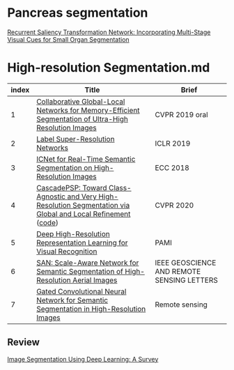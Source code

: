 # Pancreas segmentation
[Recurrent Saliency Transformation Network: Incorporating Multi-Stage Visual Cues for Small Organ Segmentation](https://arxiv.org/pdf/1709.04518.pdf)


# High-resolution Segmentation.md

|index|Title|Brief|
|----|----|----|
|1|[Collaborative Global-Local Networks for Memory-Efficient Segmentation of Ultra-High Resolution Images](https://arxiv.org/abs/1905.06368)|CVPR 2019 oral|
|2|[Label Super-Resolution Networks](https://openreview.net/pdf?id=rkxwShA9Ym)|ICLR 2019|
|3|[ICNet for Real-Time Semantic Segmentation on High-Resolution Images](https://hszhao.github.io/papers/eccv18_icnet.pdf)|ECC 2018|
|4|[CascadePSP: Toward Class-Agnostic and Very High-Resolution Segmentation via Global and Local Refinement](http://hkchengad.student.ust.hk/CascadePSP/CascadePSP.pdf) ([code](https://github.com/hkchengrex/CascadePSP))|CVPR 2020|
|5|[Deep High-Resolution Representation Learning for Visual Recognition](https://arxiv.org/pdf/1908.07919.pdf)|PAMI|
|6|[SAN: Scale-Aware Network for Semantic Segmentation of High-Resolution Aerial Images](https://arxiv.org/pdf/1907.03089.pdf)|IEEE GEOSCIENCE AND REMOTE SENSING LETTERS|
|7|[Gated Convolutional Neural Network for Semantic Segmentation in High-Resolution Images](https://www.mdpi.com/2072-4292/9/5/446/htm)|Remote sensing|

## Review
[Image Segmentation Using Deep Learning: A Survey](https://arxiv.org/pdf/2001.05566.pdf)
